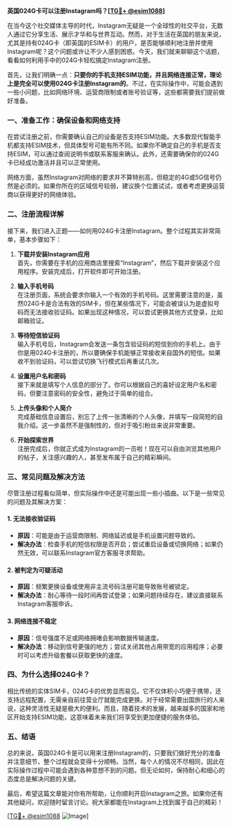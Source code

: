 **英国024G卡可以注册Instagram吗？[[TG💪+ @esim1088](https://t.me/s/esim1088)]**

在当今这个社交媒体主导的时代，Instagram无疑是一个全球性的社交平台，无数人通过它分享生活、展示才华和与世界互动。然而，对于生活在英国的朋友来说，尤其是持有024G卡（即英国的ESIM卡）的用户，是否能够顺利地注册并使用Instagram呢？这个问题或许让不少人感到困惑。今天，我们就来聊聊这个话题，看看如何利用手中的024G卡轻松搞定Instagram注册。

首先，让我们明确一点：**只要你的手机支持ESIM功能，并且网络连接正常，理论上是完全可以使用024G卡注册Instagram的**。不过，在实际操作中，可能会遇到一些小问题，比如网络环境、运营商限制或者账号验证等，这些都需要我们提前做好准备。

### **一、准备工作：确保设备和网络支持**

在尝试注册之前，你需要确认自己的设备是否支持ESIM功能。大多数现代智能手机都支持ESIM技术，但具体型号可能有所不同。如果你不确定自己的手机是否支持ESIM，可以通过查阅说明书或联系客服来确认。此外，还需要确保你的024G卡已经成功激活并且可以正常使用。

网络方面，虽然Instagram对网络的要求并不算特别高，但稳定的4G或5G信号仍然是必须的。如果你所在的区域信号较弱，建议换个位置试试，或者考虑更换运营商以获得更好的网络体验。

### **二、注册流程详解**

接下来，我们进入正题——如何用024G卡注册Instagram。整个过程其实非常简单，基本步骤如下：

1. **下载并安装Instagram应用**  
   首先，你需要在手机的应用商店里搜索“Instagram”，然后下载并安装这个应用程序。安装完成后，打开软件即可开始注册。

2. **输入手机号码**  
   在注册页面，系统会要求你输入一个有效的手机号码。这里需要注意的是，虽然024G卡是合法有效的SIM卡，但在某些情况下，可能会被误认为是虚拟号码而无法接收验证码。如果出现这种情况，可以尝试更换其他方式登录，比如邮箱验证。

3. **等待短信验证码**  
   输入手机号后，Instagram会发送一条包含验证码的短信到你的手机上。由于你是用024G卡注册的，所以要确保手机能够正常接收来自国外的短信。如果收不到验证码，可以尝试切换飞行模式后再重试几次。

4. **设置用户名和密码**  
   接下来就是填写个人信息的部分了。你可以根据自己的喜好设定用户名和密码，但要注意密码的安全性，避免过于简单的组合。

5. **上传头像和个人简介**  
   完成基础信息设置后，别忘了上传一张清晰的个人头像，并填写一段简短的自我介绍。这一步虽然不是强制性的，但对于吸引粉丝来说非常重要。

6. **开始探索世界**  
   注册完成后，你就正式成为Instagram的一员啦！现在可以自由浏览其他用户的帖子，关注感兴趣的人，甚至发布属于自己的精彩瞬间。

### **三、常见问题及解决方法**

尽管注册过程看似简单，但实际操作中还是可能出现一些小插曲。以下是一些常见的问题及其解决方案：

#### **1. 无法接收验证码**
   - **原因**：可能是由于运营商限制、网络延迟或是手机设置问题导致的。
   - **解决办法**：检查手机的短信权限是否开启；尝试重启设备或切换网络；如果仍然无效，可以联系Instagram官方客服寻求帮助。

#### **2. 被判定为可疑活动**
   - **原因**：频繁更换设备或使用非主流号码注册可能导致账号被锁定。
   - **解决办法**：耐心等待一段时间再尝试登录；如果问题持续存在，建议直接联系Instagram客服申诉。

#### **3. 网络连接不稳定**
   - **原因**：信号强度不足或网络拥堵会影响数据传输速度。
   - **解决办法**：移动到信号更强的地方；尝试关闭其他占用带宽的应用程序；必要时可以考虑升级套餐以获取更快的速度。

### **四、为什么选择024G卡？**

相比传统的实体SIM卡，024G卡的优势显而易见。它不仅体积小巧便于携带，还支持远程配置，无需亲自前往营业厅就能完成更换。对于经常需要出国旅行的人来说，这种灵活性无疑是极大的便利。而且，随着技术的发展，越来越多的国家和地区开始支持ESIM功能，这意味着未来我们将享受到更加便捷的服务体验。

### **五、结语**

总的来说，英国024G卡是可以用来注册Instagram的，只要我们做好充分的准备并注意细节，整个过程就会变得十分顺畅。当然，每个人的情况不尽相同，因此在实际操作过程中可能会遇到各种意想不到的问题。但无论如何，保持耐心和细心的态度总是解决问题的关键。

最后，希望这篇文章能对你有所帮助，让你顺利开启Instagram之旅。如果你还有其他疑问，欢迎随时留言讨论。祝大家都能在Instagram上找到属于自己的精彩！

[[TG💪+ @esim1088](https://t.me/s/esim1088) ![Image](https://i.postimg.cc/4NQfJmqS/Snipaste-2025-05-13-00-14-12.png)]